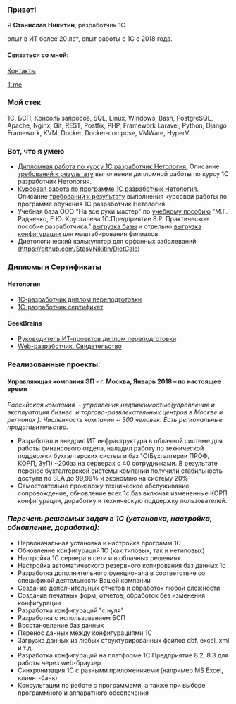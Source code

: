### Привет!

Я <b>Станислав Никитин</b>, разработчик 1С

опыт в ИТ более 20 лет, опыт работы с 1С с 2018 года.

#### Связаться со мной:
[Контакты](https://stasvnikitin.taplink.ws)

[T.me](https://t.me/StasVNikitin)

### Мой стек

1С, БСП, Консоль запросов, SQL, Linux, Windows, Bash, PostgreSQL, Apache, Nginx, Git, REST, Postfix, PHP, Framework Laravel, Python, Django Framework,  KVM, Docker, Docker-compose, VMWare, HyperV

### Вот, что я умею

- [Дипломная работа по курсу 1С разработчик Нетология.](https://github.com/StasVNikitin/StasVNikitin/blob/main/Diplomnaja_rabota_IT_Firma_NikitinSV_Netology.dt) Описание [требований к результату](https://github.com/netology-code/1c-homeworks/blob/master/diploma-c-reqs.md) выполнения дипломной работы по курсу 1С разработчик Нетология.
- [Курсовая работа по программе 1С разработчик Нетология.](https://github.com/StasVNikitin/StasVNikitin/blob/main/Kursovay_rabota_Nikitin_SV_Netology.dt) Описание [требований к результату](https://github.com/netology-code/applied_development/blob/master/diploma-b-reqs.md) выполнения курсовой работы по программе обучения 1С разработчик Нетология.
- Учебная база ООО "На все руки мастер" по [учебному пособию](https://v8.1c.ru/metod/books/135383.htm) "М.Г. Радченко, Е.Ю. Хрусталева 1С:Предприятие 8.P. Практическое пособие разработчика." [выгрузка базы](https://github.com/StasVNikitin/StasVNikitin/blob/main/NaVseRukiMaster.dt) и отдельно [выгрузка конфигурации](https://github.com/StasVNikitin/StasVNikitin/blob/main/NaVseRukiMaster_for_filial.cf) для маштабирования филиалов.
- Диетологический калькулятор для орфанных заболеваний (https://github.com/StasVNikitin/DietCalc)

### Дипломы и Сертификаты 
#### Нетология
- [1С-разработчик диплом переподготовки](https://github.com/StasVNikitin/StasVNikitin/blob/main/Diplom_1C_Dev_Netology.pdf)
- [1C-разработчик сертификат](https://github.com/StasVNikitin/StasVNikitin/blob/main/1C_dev_Netology.pdf)

#### GeekBrains
- [Руководитель ИТ-проектов диплом переподготовки](https://github.com/StasVNikitin/StasVNikitin/blob/main/Diplom_PM_GB.pdf)
- [Web-разработчик. Свидетельство](https://github.com/StasVNikitin/StasVNikitin/blob/main/Diplom_Web_Prog_GB.pdf)


### Реализованные проекты:
#### Управляющая компания ЭП - г. Москва, Январь 2018 – по настоящее время
*Российская компания  - управления недвижимостью(управление и эксплуатация бизнес  и торгово-развлекательных центров в Москве и регионах ). Численность компании ~ 300 человек. Есть региональные представительство.*
- Разработал и внедрил ИТ инфраструктура в облачной системе для работы финансового отдела, наладил работу по технической поддержки бухгалтерских систем и баз 1С(Бухгалтерии ПРОФ, КОРП, ЗуП) ~20баз на серверах с 40 сотрудниками. В результате перенос бухгалтерской системы компании получили стабильность доступа по SLA до 99,99% и экономию на систему 20%
- Самостоятельно произвожу техническое обслуживание, сопровождение, обновление всех 1с баз включая измененные КОРП конфигурации, доработку и техническую поддержку пользователей.

### ***Перечень решаемых задач в 1С (установка, настройка, обновление, доработка):***
- Первоначальная установка и настройка программ 1С
- Обновление конфигураций 1С (как типовых, так и нетиповых)
- Настройка 1С сервера в сети и в облачных решениях
- Настройка автоматического резервного копирования баз данных 1с
- Разработка дополнительного функционала в соответствие со спецификой деятельности Вашей компании
- Создание дополнительных отчетов и обработок любой сложности
- Создание печатных форм, отчетов, обработок без изменения конфигурации
- Разработка конфигураций "с нуля"
- Разработка с использованием БСП 
- Восстановление баз данных
- Перенос данных между конфигурациями 1С
- Загрузка данных из любых структурированных файлов dbf, excel, xml и т.д.
- Разработка конфигураций на платформе 1С:Предприятие 8.2, 8.3 для работы через web-браузер
- Синхронизация 1С с разными приложенияеми (например MS Excel, клиент-банк)
- Консультации по работе с программами, а также при выборе программного и аппаратного обеспечения

